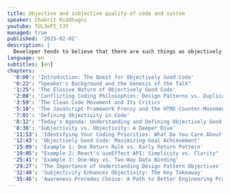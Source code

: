 ```yaml
---
title: Objective and subjective quality of code and system
speaker: Chakrit Riddhagni
youtube: TUL3ePI_tJY
managed: true
published: '2025-02-02'
description: |
  Developer tends to believe that there are such things as objectively good code and system design. There are things such as best practices that can apply to every system regardless of context. This belief, while not completely false, is not completely true. In this talk, I will bring you to explore a characteristic is objectively high quality code and system. We also going to explore a characteristic of subjectively high quality code and system. And by exploring these two side of spectrum, we can see why subjectivity matters and how much does it matter to code and design. Therefore, we can understand which kind of practices need to be adjusted based on context and what kind of practices ring true to any type of software.
language: en
subtitles: [en]
chapters:
  '0:00': 'Introduction: The Quest for Objectively Good Code'
  '0:22': "Speaker's Background and the Genesis of the Talk"
  '1:25': 'The Elusive Nature of Objectively Good Code'
  '2:08': 'Conflicting Coding Philosophies: Design Patterns vs. Duplication'
  '3:59': 'The Clean Code Movement and Its Critics'
  '5:10': 'The JavaScript Framework Frenzy and the HTMX Counter-Movement'
  '7:01': 'Defining Objectivity in Code'
  '8:12': "Today's Agenda: Understanding and Defining Objectively Good Code"
  '8:38': 'Subjectivity vs. Objectivity: A Deeper Dive'
  '11:53': 'Identifying Your Coding Priorities: What Do You Care About?'
  '12:43': 'Objectively Good Code: Maximizing Goal Achievement'
  '15:09': 'Example 1: One Return Rule vs. Early Return Pattern'
  '19:05': "Example 2: React's useEffect API: Simplicity vs. Clarity"
  '25:41': 'Example 3: One-Way vs. Two-Way Data Binding'
  '29:27': 'The Importance of Understanding Design Pattern Objectives'
  '32:48': 'Subjectivity Enhances Objectivity: The Key Takeaway'
  '35:46': 'Awareness Precedes Choice: A Path to Better Engineering Practices'
---
```

